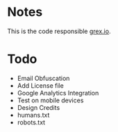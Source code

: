 Notes
=====

This is the code responsible [grex.io](http://grexio.github.io).

Todo
====

* Email Obfuscation
* Add License file
* Google Analytics Integration
* Test on mobile devices
* Design Credits
* humans.txt
* robots.txt
